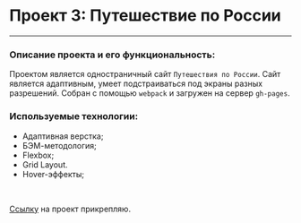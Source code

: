 # **Проект 3: Путешествие по России**
-------------

### **Описание проекта и его функциональность:**
Проектом является одностраничный сайт `Путешествия по России`. Сайт является адаптивным, умеет подстраиваться под экраны разных разрешений. Собран с помощью `webpack` и загружен на сервер `gh-pages`.

### **Используемые технологии:**
* Адаптивная верстка;
* БЭМ-методология;
* Flexbox;
* Grid Layout.
* Hover-эффекты;

<br>

[Ссылку](https:// "RUSSIAN TRAVEL") на проект прикрепляю.
